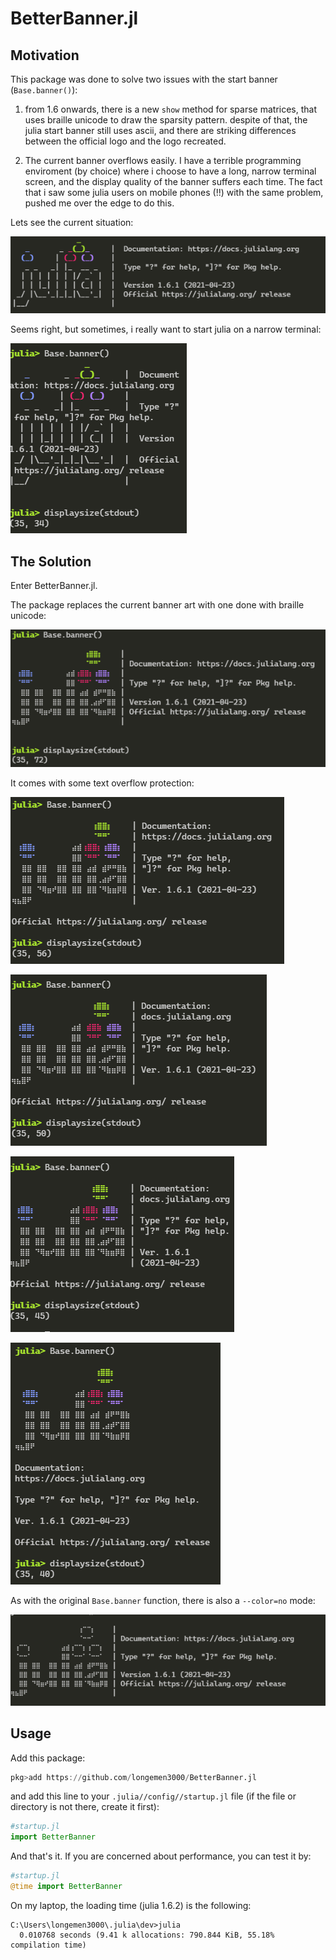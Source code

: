 # BetterBanner.jl

## Motivation

This package was done to solve two issues with the start banner (`Base.banner()`):
1. from 1.6 onwards, there is a new `show` method for sparse matrices, that uses braille unicode to draw the sparsity pattern. despite of that, the julia start banner still uses ascii, and there are striking differences between the official logo and the logo recreated.

2. The current banner overflows easily. I have a terrible programming enviroment (by choice) where i choose to have a long, narrow terminal screen, and the display quality of the banner suffers each time. The fact that i saw some julia users on mobile phones (!!) with the same problem, pushed me over the edge to do this.

Lets see the current situation:

![original banner, with enouth space](images/original.PNG)

Seems right, but sometimes, i really want to start julia on a narrow terminal:

![original banner, with not enouth space](images/original_overflow.PNG)

## The Solution

Enter BetterBanner.jl.

The package replaces the current banner art with one done with braille unicode:

![new banner, with space](images/new.PNG)

It comes with some text overflow protection:

![new banner, overflow](images/new_overflow1.PNG)

![new banner, more overflow](images/new_overflow2.PNG)

![new banner, too much overflow](images/new_overflow3.PNG)

![new banner, insane overflow](images/new_overflow4.PNG)

As with the original `Base.banner` function, there is also a `--color=no` mode:

![new banner, no color](images/new_nocolor.PNG)

## Usage

Add this package:
```julia
pkg>add https://github.com/longemen3000/BetterBanner.jl
```
and add this line to your `.julia//config//startup.jl` file (if the file or directory is not there, create it first): 

```julia
#startup.jl
import BetterBanner
```
And that's it. If you are concerned about performance, you can test it by:

```julia
#startup.jl
@time import BetterBanner
```

On my laptop, the loading time (julia 1.6.2) is the following:

```
C:\Users\longemen3000\.julia\dev>julia
  0.010768 seconds (9.41 k allocations: 790.844 KiB, 55.18% compilation time)
```